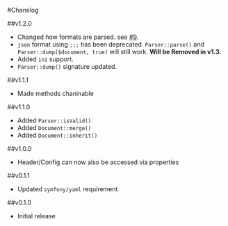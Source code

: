 #Chanelog

##v1.2.0
- Changed how formats are parsed. see [#9](./issues/9).
- `json` format using `;;;` has been deprecated. `Parser::parse()` and `Parser::dump($document, true)` will still work. **Will be Removed in v1.3**.
- Added `ini` support.
- `Parser::dump()` signature updated.

##v1.1.1
- Made methods chaninable

##v1.1.0
- Added `Parser::isValid()`
- Added `Document::merge()`
- Added `Document::inherit()`

##v1.0.0
- Header/Config can now also be accessed via properties

##v0.1.1
- Updated `symfony/yaml` requirement

##v0.1.0
- Initial release
